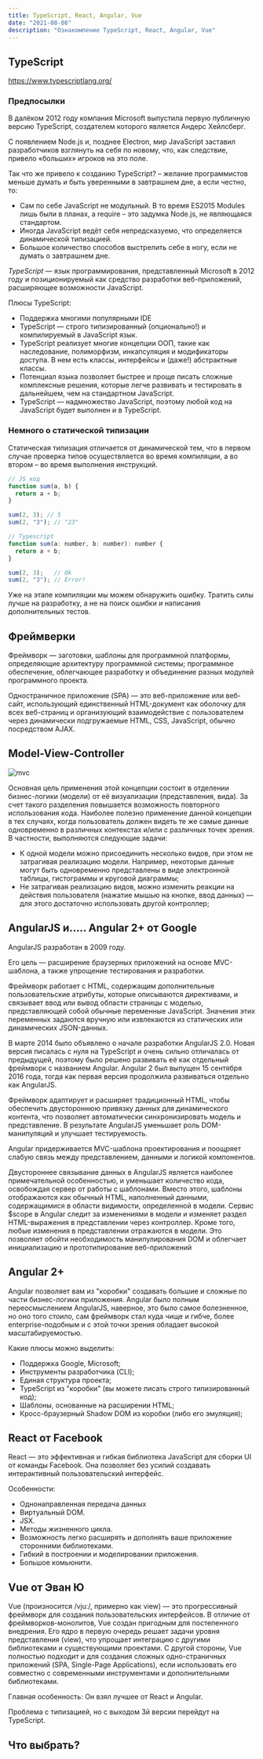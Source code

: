 ```yaml
---
title: TypeScript, React, Angular, Vue
date: "2021-08-08"
description: "Ознакомление TypeScript, React, Angular, Vue"
---
```


## TypeScript

https://www.typescriptlang.org/

### Предпосылки

В далёком 2012 году компания Microsoft выпустила первую публичную версию TypeScript, создателем которого является Андерс Хейлсберг.

С появлением Node.js и, позднее Electron, мир JavaScript заставил разработчиков взглянуть на себя по новому, что, как следствие, привело «больших» игроков на это поле.

Так что же привело к созданию TypeScript? – желание программистов меньше думать и быть уверенными в завтрашнем дне, а если честно, то:
- Сам по себе JavaScript не модульный. В то время ES2015 Modules лишь были в планах, а require – это задумка Node.js, не являющаяся стандартом.
- Иногда JavaScript ведёт себя непредсказуемо, что определяется динамической типизацией.
- Большое количество способов выстрелить себе в ногу, если не думать о завтрашнем дне.

*TypeScript* — язык программирования, представленный Microsoft в 2012 году и позиционируемый как средство разработки веб-приложений, расширяющее возможности JavaScript.

Плюсы TypeScript:
- Поддержка многими популярными IDE
- TypeScript — строго типизированный (опционально!) и компилируемый в JavaScript язык. 
- TypeScript реализует многие концепции ООП, такие как наследование, полиморфизм, инкапсуляция и модификаторы доступа. В нем есть классы, интерфейсы и (даже!) абстрактные классы.
- Потенциал языка позволяет быстрее и проще писать сложные комплексные решения, которые легче развивать и тестировать в дальнейшем, чем на стандартном JavaScript.
- TypeScript — надмножество JavaScript, поэтому любой код на JavaScript будет выполнен и в TypeScript. 


### Немного о статической типизации

Статическая типизация отличается от динамической тем, что в первом случае проверка типов осуществляется во время компиляции, а во втором – во время выполнения инструкций.

```javascript
// JS код
function sum(a, b) {
  return a + b;
}

sum(2, 3); // 5
sum(2, "3"); // "23"

// Typescript
function sum(a: number, b: number): number {
  return a + b;
}

sum(2, 3);   // Ok
sum(2, "3"); // Error!
```

Уже на этапе компиляции мы можем обнаружить ошибку. Тратить силы лучше на разработку, а не на поиск ошибки и написания дополнительных тестов.

## Фреймверки

Фреймворк — заготовки, шаблоны для программной платформы, определяющие архитектуру программной системы; программное обеспечение,
облегчающее разработку и объединение разных модулей программного проекта.

Одностраничное приложение (SPA) — это веб-приложение или веб-сайт, использующий единственный HTML-документ как оболочку для 
всех веб-страниц и организующий взаимодействие с пользователем через динамически подгружаемые HTML, CSS, JavaScript, обычно посредством AJAX.

## Model-View-Controller

![mvc](./MVC.png)

Основная цель применения этой концепции состоит в отделении бизнес-логики (модели) от её визуализации (представления, вида). 
За счет такого разделения повышается возможность повторного использования кода. Наиболее полезно применение данной концепции 
в тех случаях, когда пользователь должен видеть те же самые данные одновременно в различных контекстах и/или с различных точек зрения. 
В частности, выполняются следующие задачи:
- К одной модели можно присоединить несколько видов, при этом не затрагивая реализацию модели. Например, некоторые данные могут 
быть одновременно представлены в виде электронной таблицы, гистограммы и круговой диаграммы;
- Не затрагивая реализацию видов, можно изменить реакции на действия пользователя (нажатие мышью на кнопке, ввод данных) — 
для этого достаточно использовать другой контроллер;

## AngularJS и….. Angular 2+ от Google

AngularJS разработан в 2009 году.

Его цель — расширение браузерных приложений на основе MVC-шаблона, а также упрощение тестирования и разработки.

Фреймворк работает с HTML, содержащим дополнительные пользовательские атрибуты, которые описываются директивами, и связывает 
ввод или вывод области страницы с моделью, представляющей собой обычные переменные JavaScript. Значения этих переменных 
задаются вручную или извлекаются из статических или динамических JSON-данных.

В марте 2014 было объявлено о начале разработки AngularJS 2.0. Новая версия писалась с нуля на TypeScript и очень сильно 
отличалась от предыдущей, поэтому было решено развивать её как отдельный фреймворк с названием Angular. Angular 2 был выпущен 
15 сентября 2016 года, тогда как первая версия продолжила развиваться отдельно как AngularJS.

Фреймворк адаптирует и расширяет традиционный HTML, чтобы обеспечить двустороннюю привязку данных для динамического контента, 
что позволяет автоматически синхронизировать модель и представление. В результате AngularJS уменьшает роль DOM-манипуляций 
и улучшает тестируемость.

Angular придерживается MVC-шаблона проектирования и поощряет слабую связь между представлением, данными и логикой компонентов.

Двустороннее связывание данных в AngularJS является наиболее примечательной особенностью, и уменьшает количество кода, освобождая 
сервер от работы с шаблонами. Вместо этого, шаблоны отображаются как обычный HTML, наполненный данными, содержащимися в области 
видимости, определенной в модели. Сервис $scope в Angular следит за изменениями в модели и изменяет раздел HTML-выражения в 
представлении через контроллер. Кроме того, любые изменения в представлении отражаются в модели. Это позволяет обойти необходимость 
манипулирования DOM и облегчает инициализацию и прототипирование веб-приложений

## Angular 2+

Angular позволяет вам из "коробки" создавать большие и сложные по части бизнес-логики приложения. Angular было полным переосмыслением 
AngularJS, наверное, это было самое болезненное, но оно того стоило, сам фреймворк стал куда чище и гибче, более enterprise-подобным 
и с этой точки зрения обладает высокой масштабируемостью.

Какие плюсы можно выделить:
- Поддержка Google, Microsoft;
- Инструменты разработчика (CLI);
- Единая структура проекта;
- TypeScript из "коробки" (вы можете писать строго типизированный код);
- Шаблоны, основанные на расширении HTML;
- Кросс-браузерный Shadow DOM из коробки (либо его эмуляция);

## React от Facebook

React — это эффективная и гибкая библиотека JavaScript для сборки UI от команды Facebook. Она позволяет без усилий создавать 
интерактивный пользовательский интерфейс. 

Особенности:
- Однонаправленная передача данных
- Виртуальный DOM.
- JSX.
- Методы жизненного цикла.
- Возможность легко расширять и дополнять ваше приложение сторонними библиотеками.
- Гибкий в построении и моделировании приложения.
- Большое комьюнити.

## Vue от Эван Ю

Vue (произносится /vjuː/, примерно как view) — это прогрессивный фреймворк для создания пользовательских интерфейсов. 
В отличие от фреймворков-монолитов, Vue создан пригодным для постепенного внедрения. Его ядро в первую очередь решает задачи 
уровня представления (view), что упрощает интеграцию с другими библиотеками и существующими проектами. С другой стороны, 
Vue полностью подходит и для создания сложных одно-страничных приложений (SPA, Single-Page Applications), если использовать 
его совместно с современными инструментами и дополнительными библиотеками.

Главная особенность: Он взял лучшее от React и Angular.

Проблема с типизацией, но с выходом 3й версии перейдут на TypeScript.

## Что выбрать?
